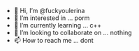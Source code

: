 - 👋 Hi, I’m @fuckyoulerina
- 👀 I’m interested in ... porm
- 🌱 I’m currently learning ... c++
- 💞️ I’m looking to collaborate on ... nothing 
- 📫 How to reach me ... dont

<!---
fuckyoulerina/fuckyoulerina is a ✨ special ✨ repository because its `README.md` (this file) appears on your GitHub profile.
You can click the Preview link to take a look at your changes.
--->
